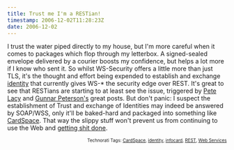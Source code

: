 ```yaml
---
title: Trust me I'm a RESTian!
timestamp: 2006-12-02T11:28:23Z
date: 2006-12-02
---
```


<p>I trust the water piped directly to my house, but I'm more careful when it comes to packages which flop through my letterbox. A signed-sealed envelope delivered by a courier boosts my confidence, but helps a lot more if I know who sent it. So whilst WS-Security offers a little more than just TLS, it's the thought and effort being expended to establish and exchange <a href="http://blog.whatfettle.com/2006/10/01/one-step-forward/">identity</a> that currently gives WS-* the security edge over REST. It's great to see that RESTians are starting to at least see the issue, triggered by <a href="http://wanderingbarque.com/nonintersecting/2006/12/01/restful-security/">Pete Lacy</a> and <a href="http://1raindrop.typepad.com/1_raindrop/2006/12/rest_security_o.html">Gunnar Peterson's</a> great posts. But don't panic: I suspect the establishment of  Trust and exchange of Identities may indeed be answered by SOAP/WSS, only it'll be baked-hard and packaged into something like <a href="http://cardspace.netfx3.com/">CardSpace</a>. That way the slippy stuff won't prevent us from continuing to use the Web and <a href="http://wanderingbarque.com/nonintersecting/2006/11/29/they-cant-hear-you/">getting shit done</a>.</p>
<!-- technorati tags start --><p style="text-align:right;font-size:10px;">Technorati Tags: <a href="http://www.technorati.com/tag/CardSpace" rel="tag">CardSpace</a>, <a href="http://www.technorati.com/tag/identity" rel="tag">identity</a>, <a href="http://www.technorati.com/tag/infocard" rel="tag">infocard</a>, <a href="http://www.technorati.com/tag/REST" rel="tag">REST</a>, <a href="http://www.technorati.com/tag/Web Services" rel="tag">Web Services</a></p><!-- technorati tags end -->